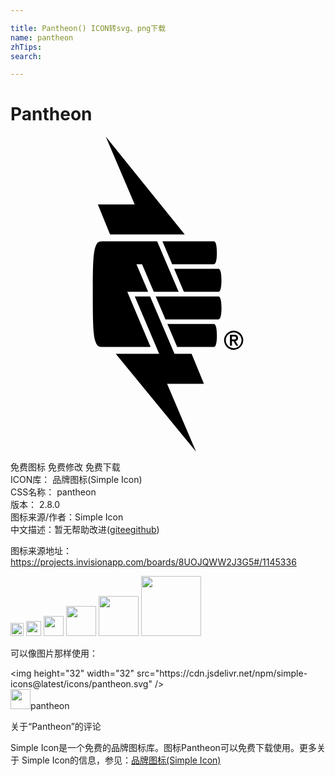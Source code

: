 ```yaml
---

title: Pantheon() ICON转svg、png下载
name: pantheon
zhTips: 
search: 

---
```


# Pantheon  <small style="font-size: 60%;font-weight: 100"></small>

<div id="svg" class="svg-wrap">
<svg role="img" viewBox="0 0 24 24" xmlns="http://www.w3.org/2000/svg"><title>Pantheon icon</title><path d="M7.258 0l2.205 5.171H6.656l.929 2.276h5.689L7.258-.001zm-.169 7.973c-.315 0-.487 0-.629.456C6.289 8.974 6.27 10 6.27 12s.02 3.027.19 3.571c.142.456.314.456.629.456h3.585l-1.775-4.203h1.589l-.891-2.1h.427l.892 2.101h1.894l-1.637-3.853H7.09zm3.398 3.851l.001.002.003-.002h-.003zm1.089-3.851l.743 1.752h3.175c.069 0 .23-.085.23-.877s-.16-.876-.23-.876h-3.919zm.892 2.1l.743 1.752h2.632c.07 0 .23-.085.23-.877s-.16-.876-.23-.876h-3.376zM9.47 12.175l1.858 4.377H8.021l6.115 7.449-2.205-5.172h2.806l-.939-2.276h-1.302l-1.86-4.377H9.469zm1.594 0l.743 1.752h4.038c.07 0 .23-.085.23-.876s-.161-.877-.231-.877h-4.78zm.89 2.101l.745 1.751h2.797c.069 0 .23-.085.23-.876s-.163-.876-.231-.876h-3.54zm5.046.509a.718.718 0 0 0-.286.06l.005-.002a.744.744 0 0 0-.386.383l-.002.005a.682.682 0 0 0-.058.279v.007c0 .101.021.197.06.284l-.002-.004a.744.744 0 0 0 .383.386l.005.002a.71.71 0 0 0 .571-.002l-.005.002a.744.744 0 0 0 .386-.383l.002-.005a.71.71 0 0 0-.002-.571l.002.005a.744.744 0 0 0-.383-.386l-.005-.002a.705.705 0 0 0-.283-.058H17zm.002.129c.084 0 .164.017.237.049l-.004-.002a.608.608 0 0 1 .318.315l.002.004a.587.587 0 0 1-.002.47l.002-.004a.605.605 0 0 1-.315.318l-.004.002a.587.587 0 0 1-.47-.002l.004.002a.605.605 0 0 1-.318-.315l-.002-.004a.573.573 0 0 1-.047-.23v-.004h.001v-.005c0-.082.017-.16.048-.231l-.001.004a.605.605 0 0 1 .315-.318l.004-.001a.587.587 0 0 1 .233-.047h.001zm.073.178h-.006l-.027.001h.001-.321l-.001.001v.832h.153v-.341h.112l.207.341h.16l-.215-.353a.234.234 0 0 0 .142-.065.222.222 0 0 0 .057-.148l-.001-.018V15.328a.241.241 0 0 0-.072-.171.325.325 0 0 0-.189-.066zm-.201.136h.183a.199.199 0 0 1 .065.014h-.001c.019.008.034.02.046.035a.126.126 0 0 1 0 .129v-.001a.12.12 0 0 1-.045.035h-.001a.187.187 0 0 1-.063.014h-.184v-.227z"/></svg>
</div>
<detail full-name='pantheon'></detail>

<div class="detail-page">
<p>
<span><span class="badge-success badge">免费图标</span> <span class="badge-success badge">免费修改</span>  <span class="badge-success badge">免费下载</span> </span>
<br/>
<span>
ICON库：
<span class="badge-secondary badge">品牌图标(Simple Icon)</span> 
</span>
<br/>
<span>
CSS名称：
<span class="badge-secondary badge">pantheon</span> 
</span>

<br/>
<span>
版本：
<span class="badge-secondary badge">2.8.0</span> 
</span>
<br/>
<span>图标来源/作者：<span class="badge-light badge">Simple Icon</span></span> 
<br/>
<span class="zh-detail">中文描述：暂无<span class="help-link"><span>帮助改进</span>(<a href="https://gitee.com/liuwave/icon-helper/edit/master/json/brands/pantheon.json" target="_blank" rel="noopener noreferrer">gitee</a><a href="https://github.com/liuwave/icon-helper/edit/master/json/brands/pantheon.json" target="_blank" rel="noopener noreferrer">github</a></span>)</span><br/>
</p>
</div><div class="description description alert alert-light"><p>图标来源地址：<a href="https://projects.invisionapp.com/boards/8UOJQWW2J3G5#/1145336" target="_blank" rel="noopener noreferrer">https://projects.invisionapp.com/boards/8UOJQWW2J3G5#/1145336</a></p></div>
<div class="alert alert-dark">
<img height="21" width="21" src="https://cdn.jsdelivr.net/npm/simple-icons@latest/icons/pantheon.svg" />
<img height="24" width="24" src="https://cdn.jsdelivr.net/npm/simple-icons@latest/icons/pantheon.svg" />
<img height="32" width="32" src="https://cdn.jsdelivr.net/npm/simple-icons@latest/icons/pantheon.svg" />
<img height="48" width="48" src="https://cdn.jsdelivr.net/npm/simple-icons@latest/icons/pantheon.svg" />
<img height="64" width="64" src="https://cdn.jsdelivr.net/npm/simple-icons@latest/icons/pantheon.svg" />
<img height="96" width="96" src="https://cdn.jsdelivr.net/npm/simple-icons@latest/icons/pantheon.svg" />

</div>
<div>
  <p>可以像图片那样使用：    
  </p>
  <div class="alert alert-primary" style="font-size: 14px">
    &lt;img height="32" width="32" src="https://cdn.jsdelivr.net/npm/simple-icons@latest/icons/pantheon.svg" /&gt;
    <copy-btn content='<img height="32" width="32" src="https://cdn.jsdelivr.net/npm/simple-icons@latest/icons/pantheon.svg" />'></copy-btn>
  </div>
  <div class="alert alert-secondary">
    <img height="32" width="32" src="https://cdn.jsdelivr.net/npm/simple-icons@latest/icons/pantheon.svg" />pantheon
    <copy-btn content="pantheon" btn-title="复制图标名称"></copy-btn>
  </div>
</div>

<Vssue title="关于“Pantheon”的评论" >关于“Pantheon”的评论</Vssue>


<div><p>Simple Icon是一个免费的品牌图标库。图标Pantheon可以免费下载使用。更多关于  Simple Icon的信息，参见：<a target="_blank" href="https://iconhelper.cn/brands.html">品牌图标(Simple Icon)</a>
</p></div>
